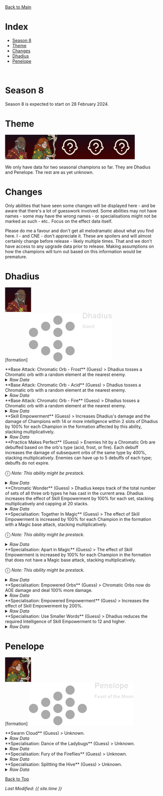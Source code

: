 [Back to Main](index.md)

# Index

* [Season 8](#season-8)
* [Theme](#theme)
* [Changes](#changes)
* [Dhadius](#dhadius)
* [Penelope](#penelope)
<br />

# Season 8

Season 8 is expected to start on 28 February 2024.

# Theme

![Dhadius Season Portrait](images/season_8/dhadius.png)![Penelope Season Portrait](images/season_8/penelope.png)![Unknown Season Champion Portrait](images/general/unknown_champion.png)![Unknown Season Champion Portrait](images/general/unknown_champion.png)![Unknown Season Champion Portrait](images/general/unknown_champion.png)

We only have data for two seasonal champions so far. They are Dhadius and Penelope. The rest are as yet unknown.

# Changes

Only abilities that have seen some changes will be displayed here - and be aware that there's a lot of guesswork involved. Some abilities may not have names - some may have the *wrong* names - or specialisations might not be marked as such - etc.. Focus on the effect data itself.

Please do me a favour and don't get all melodramatic about what you find here. I - and CNE - don't appreciate it. These are spoilers and will almost certainly change before release - likely multiple times. That and we don't have access to any upgrade data prior to release. Making assumptions on how the champions will turn out based on this information would be premature.

# Dhadius

![Dhadius Portrait](images/season_8/dhadius.png)
<br /><span class="formationTooltip">[formation]
    <span class="formationTooltipContents">
        ![Formation Layout for Dhadius](images/season_8/dhadius_formation.png)
    </span>
</span>

<div markdown="1" class="abilityBorder"><div markdown="1" class="abilityBorderInner">
**Base Attack: Chromatic Orb - Frost** (Guess)
> Dhadius tosses a Chromatic orb with a random element at the nearest enemy.
<details><summary><em>Raw Data</em></summary>
<p>
<pre>
{
    "id": 740,
    "name": "Chromatic Orb",
    "description": "Dhadius tosses a Chromatic orb with a random element at the nearest enemy.",
    "long_description": "",
    "graphic_id": 0,
    "target": "front",
    "num_targets": 1,
    "aoe_radius": 0,
    "damage_modifier": 1,
    "cooldown": 3.5,
    "animations": [
        {
            "type": "ranged_attack",
            "projectile": "pd_generic_projectile",
            "update_base_attack_after_random": [
                740,
                741,
                742
            ],
            "shoot_offset_x": 40,
            "shoot_frame": 23,
            "shoot_sound": 149,
            "hit_sound": 133,
            "projectile_details": {
                "hash": "chromatic_orb_frost",
                "projectile_speed": 1600,
                "projectile_graphic_id": 1696,
                "projectile_hit_graphic_id": 1695,
                "trail": {
                    "particle_graphic_ids": [
                        1696
                    ],
                    "lifespan": 0.25,
                    "spawn_rate": 100,
                    "initial_velocity": {
                        "x": 0,
                        "y": 0
                    },
                    "velocity_jitter": {
                        "x": 0,
                        "y": 0
                    },
                    "rotation_jitter": 0,
                    "alpha_lerp": {
                        "0": 0,
                        "0.1": 0.25,
                        "1": 0
                    },
                    "scale_lerp": [
                        {
                            "x": 1,
                            "y": 1
                        },
                        {
                            "x": 0,
                            "y": 0
                        }
                    ]
                },
                "use_auto_rotation": true,
                "percent_height_offset": 5
            }
        }
    ],
    "tags": [
        "ranged"
    ],
    "damage_types": [
        "magic"
    ]
}
</pre>
</p>
</details>
</div></div>

<div markdown="1" class="abilityBorder"><div markdown="1" class="abilityBorderInner">
**Base Attack: Chromatic Orb - Acid** (Guess)
> Dhadius tosses a Chromatic orb with a random element at the nearest enemy.
<details><summary><em>Raw Data</em></summary>
<p>
<pre>
{
    "id": 741,
    "name": "Chromatic Orb",
    "description": "Dhadius tosses a Chromatic orb with a random element at the nearest enemy.",
    "long_description": "",
    "graphic_id": 0,
    "target": "front",
    "num_targets": 1,
    "aoe_radius": 0,
    "damage_modifier": 1,
    "cooldown": 3.5,
    "animations": [
        {
            "type": "ranged_attack",
            "projectile": "pd_generic_projectile",
            "update_base_attack_after_random": [
                740,
                741,
                742
            ],
            "shoot_offset_x": 40,
            "shoot_frame": 23,
            "shoot_sound": 149,
            "hit_sound": 133,
            "projectile_details": {
                "hash": "chromatic_orb_acid",
                "projectile_speed": 1600,
                "projectile_graphic_id": 1699,
                "projectile_hit_graphic_id": 1698,
                "trail": {
                    "particle_graphic_ids": [
                        1699
                    ],
                    "lifespan": 0.25,
                    "spawn_rate": 100,
                    "initial_velocity": {
                        "x": 0,
                        "y": 0
                    },
                    "velocity_jitter": {
                        "x": 0,
                        "y": 0
                    },
                    "rotation_jitter": 0,
                    "alpha_lerp": {
                        "0": 0,
                        "0.1": 0.25,
                        "1": 0
                    },
                    "scale_lerp": [
                        {
                            "x": 1,
                            "y": 1
                        },
                        {
                            "x": 0,
                            "y": 0
                        }
                    ]
                },
                "use_auto_rotation": true,
                "percent_height_offset": 5
            }
        }
    ],
    "tags": [
        "ranged"
    ],
    "damage_types": [
        "magic"
    ]
}
</pre>
</p>
</details>
</div></div>

<div markdown="1" class="abilityBorder"><div markdown="1" class="abilityBorderInner">
**Base Attack: Chromatic Orb - Fire** (Guess)
> Dhadius tosses a Chromatic orb with a random element at the nearest enemy.
<details><summary><em>Raw Data</em></summary>
<p>
<pre>
{
    "id": 742,
    "name": "Chromatic Orb",
    "description": "Dhadius tosses a Chromatic orb with a random element at the nearest enemy.",
    "long_description": "",
    "graphic_id": 0,
    "target": "front",
    "num_targets": 1,
    "aoe_radius": 0,
    "damage_modifier": 1,
    "cooldown": 3.5,
    "animations": [
        {
            "type": "ranged_attack",
            "projectile": "pd_generic_projectile",
            "update_base_attack_after_random": [
                740,
                741,
                742
            ],
            "shoot_offset_x": 40,
            "shoot_frame": 23,
            "shoot_sound": 149,
            "hit_sound": 133,
            "projectile_details": {
                "hash": "chromatic_orb_fire",
                "projectile_speed": 1600,
                "projectile_graphic_id": 1702,
                "projectile_hit_graphic_id": 1701,
                "trail": {
                    "particle_graphic_ids": [
                        1702
                    ],
                    "lifespan": 0.25,
                    "spawn_rate": 100,
                    "initial_velocity": {
                        "x": 0,
                        "y": 0
                    },
                    "velocity_jitter": {
                        "x": 0,
                        "y": 0
                    },
                    "rotation_jitter": 0,
                    "alpha_lerp": {
                        "0": 0,
                        "0.1": 0.25,
                        "1": 0
                    },
                    "scale_lerp": [
                        {
                            "x": 1,
                            "y": 1
                        },
                        {
                            "x": 0,
                            "y": 0
                        }
                    ]
                },
                "use_auto_rotation": true,
                "percent_height_offset": 5
            }
        }
    ],
    "tags": [
        "ranged"
    ],
    "damage_types": [
        "magic"
    ]
}
</pre>
</p>
</details>
</div></div>

<div markdown="1" class="abilityBorder"><div markdown="1" class="abilityBorderInner">
**Skill Empowerment** (Guess)
> Increases Dhadius's damage and the damage of Champions with 14 or more intelligence within 2 slots of Dhadius by 100% for each Champion in the formation affected by this ability, stacking multiplicatively.
<details><summary><em>Raw Data</em></summary>
<p>
<pre>
{
    "id": 1879,
    "flavour_text": "",
    "description": {
        "conditions": [
            {
                "condition": "upgrade_purchased 14560",
                "desc": "Increases Dhadius's damage and the damage of Champions with 12 or more intelligence within 2 slots of Dhadius by $(not_buffed amount)% for each Champion in the formation affected by this ability, stacking multiplicatively."
            },
            {
                "desc": "Increases Dhadius's damage and the damage of Champions with 14 or more intelligence within 2 slots of Dhadius by $(not_buffed amount)% for each Champion in the formation affected by this ability, stacking multiplicatively."
            }
        ]
    },
    "effect_keys": [
        {
            "effect_string": "hero_dps_multiplier_mult,100",
            "targets": [
                {
                    "type": "distance",
                    "distance": 2,
                    "self": true
                }
            ],
            "filter_targets": [
                {
                    "type": "hero_expr",
                    "hero_expr": "GetStat(`int`) >= 14"
                }
            ],
            "amount_func": "add",
            "stack_func": "per_upgrade_targets",
            "stack_func_data": {
                "upgrade_id": 14553,
                "only_slots_with_heroes": true
            },
            "stacks_multiply": false,
            "show_bonus": true,
            "amount_updated_listeners": [
                "slot_changed",
                "ability_score_changed"
            ],
            "slot_change_updates_targets": true,
            "formation_arrows_for_effected_only": true,
            "use_computed_amount_for_description": true,
            "active_graphic_id": 1704,
            "active_graphic_under": true
        },
        {
            "effect_string": "expression_on_trigger,area_complete",
            "per_trigger_expr": "AppendToSaveStat(`dhadius_smart_companions`, false, as_int(GetUpgradeStacks(14553, 0) == num_formation_slots))"
        }
    ],
    "requirements": "",
    "graphic_id": 1645,
    "large_graphic_id": 0,
    "properties": {
        "is_formation_ability": true,
        "owner_use_outgoing_description": true,
        "per_effect_index_bonuses": true,
        "default_bonus_index": 0
    }
}
</pre>
</p>
</details>
</div></div>

<div markdown="1" class="abilityBorder"><div markdown="1" class="abilityBorderInner">
**Practice Makes Perfect** (Guess)
> Enemies hit by a Chromatic Orb are debuffed based on the orb's type (acid, frost, or fire). Each debuff increases the damage of subsequent orbs of the same type by 400%, stacking multiplicatively. Enemies can have up to 5 debuffs of each type; debuffs do not expire.

<span style="font-size:1.2em;">ⓘ</span> *Note: This ability might be prestack.*
<details><summary><em>Raw Data</em></summary>
<p>
<pre>
{
    "id": 1880,
    "flavour_text": "",
    "description": {
        "desc": "Enemies hit by a Chromatic Orb are debuffed based on the orb's type (acid, frost, or fire). Each debuff increases the damage of subsequent orbs of the same type by $(amount)%, stacking multiplicatively. Enemies can have up to $(debuff_max_stacks) debuffs of each type; debuffs do not expire."
    },
    "effect_keys": [
        {
            "effect_string": "pre_stack_amount,400",
            "debuff_max_stacks": 5
        },
        {
            "effect_string": "dhadius_practice_makes_perfect_v2",
            "debuff_base_amount": 400,
            "debuff_max_stacks": 5,
            "debuffing_attack_ids": [
                740
            ],
            "debuff_effects": [
                {
                    "effect_string": "increase_monster_damage_if_from_attacks,0,740",
                    "amount_expr": "upgrade_amount(14554,0)",
                    "active_graphic_id": 22709,
                    "active_graphic_x": 0,
                    "active_graphic_y": -60,
                    "use_stack_as_frame": true,
                    "overlay_play_mode": "stopped",
                    "stacks_on_reapply": true,
                    "manual_stacking": true,
                    "default_stacks": 1,
                    "stack_as_frame_offset": -1,
                    "max_stacks": "$debuff_max_stacks",
                    "stacks_multiply": true,
                    "use_collection_source": true
                }
            ]
        },
        {
            "effect_string": "dhadius_practice_makes_perfect_v2",
            "debuff_max_stacks": 5,
            "debuffing_attack_ids": [
                741
            ],
            "debuff_effects": [
                {
                    "effect_string": "increase_monster_damage_if_from_attacks,0,741",
                    "amount_expr": "upgrade_amount(14554,0)",
                    "active_graphic_id": 22707,
                    "active_graphic_x": -20,
                    "active_graphic_y": -85,
                    "use_stack_as_frame": true,
                    "overlay_play_mode": "stopped",
                    "stacks_on_reapply": true,
                    "manual_stacking": true,
                    "default_stacks": 1,
                    "stack_as_frame_offset": -1,
                    "max_stacks": "$debuff_max_stacks",
                    "stacks_multiply": true,
                    "use_collection_source": true
                }
            ]
        },
        {
            "effect_string": "dhadius_practice_makes_perfect_v2",
            "debuff_max_stacks": 5,
            "debuffing_attack_ids": [
                742
            ],
            "debuff_effects": [
                {
                    "effect_string": "increase_monster_damage_if_from_attacks,0,742",
                    "amount_expr": "upgrade_amount(14554,0)",
                    "active_graphic_id": 22708,
                    "active_graphic_x": 20,
                    "active_graphic_y": -85,
                    "use_stack_as_frame": true,
                    "overlay_play_mode": "stopped",
                    "stacks_on_reapply": true,
                    "manual_stacking": true,
                    "default_stacks": 1,
                    "stack_as_frame_offset": -1,
                    "max_stacks": "$debuff_max_stacks",
                    "stacks_multiply": true,
                    "use_collection_source": true
                }
            ]
        }
    ],
    "requirements": "",
    "graphic_id": 1646,
    "large_graphic_id": 0,
    "properties": {
        "is_formation_ability": true,
        "owner_use_outgoing_description": true,
        "indexed_effect_properties": true,
        "per_effect_index_bonuses": true,
        "default_bonus_index": 0,
        "retain_on_slot_changed": true
    }
}
</pre>
</p>
</details>
</div></div>

<div markdown="1" class="abilityBorder"><div markdown="1" class="abilityBorderInner">
**Chromatic Wonder** (Guess)
> Dhadius keeps track of the total number of sets of all three orb types he has cast in the current area. Dhadius increases the effect of Skill Empowerment by 100% for each set, stacking multiplicatively and capping at 20 stacks.
<details><summary><em>Raw Data</em></summary>
<p>
<pre>
{
    "id": 1881,
    "flavour_text": "",
    "description": {
        "desc": "Dhadius keeps track of the total number of sets of all three orb types he has cast in the current area. Dhadius increases the effect of Skill Empowerment by $(amount___4)% for each set, stacking multiplicatively and capping at $(max_stacks___4) stacks."
    },
    "effect_keys": [
        {
            "effect_string": "do_nothing",
            "stacks_multiply": false,
            "show_stacks": true,
            "stack_title": "Frost Stacks",
            "stacks_on_trigger": "owner_attack_with_id,740",
            "more_triggers": [
                {
                    "trigger": "area_changed",
                    "action": {
                        "type": "reset"
                    }
                }
            ],
            "desc_forced_order": 1,
            "stack_string_suffix": "\n"
        },
        {
            "effect_string": "do_nothing",
            "stacks_multiply": false,
            "show_stacks": true,
            "stack_title": "Acid Stacks",
            "stacks_on_trigger": "owner_attack_with_id,741",
            "more_triggers": [
                {
                    "trigger": "area_changed",
                    "action": {
                        "type": "reset"
                    }
                }
            ],
            "desc_forced_order": 2,
            "stack_string_suffix": "\n"
        },
        {
            "effect_string": "do_nothing",
            "stacks_multiply": false,
            "show_stacks": true,
            "stack_title": "Fire Stacks",
            "stacks_on_trigger": "owner_attack_with_id,742",
            "more_triggers": [
                {
                    "trigger": "area_changed",
                    "action": {
                        "type": "reset"
                    }
                }
            ],
            "desc_forced_order": 3
        },
        {
            "effect_string": "buff_upgrade,100,14553",
            "amount_func": "mult",
            "stack_func": "per_other_stack_count",
            "other_stack_count_expr": "min(min(min(upgrade_stacks(14555,0),upgrade_stacks(14555,1)),upgrade_stacks(14555,2)),max_stacks)",
            "max_stacks": 20,
            "amount_updated_listeners": [
                "stacks_changed"
            ],
            "changing_stack_upgade_ids": [
                14555
            ],
            "stack_title": "Orb Sets",
            "show_bonus": true,
            "desc_forced_order": 4
        }
    ],
    "requirements": "",
    "graphic_id": 0,
    "large_graphic_id": 0,
    "properties": {
        "is_formation_ability": true,
        "owner_use_outgoing_description": true,
        "indexed_effect_properties": true,
        "per_effect_index_bonuses": true,
        "default_bonus_index": 3,
        "retain_on_slot_changed": true,
        "formation_circle_icon": false
    }
}
</pre>
</p>
</details>
</div></div>

<div markdown="1" class="abilityBorder"><div markdown="1" class="abilityBorderInner">
**Specialisation: Together In Magic** (Guess)
> The effect of Skill Empowerment is increased by 100% for each Champion in the formation with a Magic base attack, stacking multiplicatively.

<span style="font-size:1.2em;">ⓘ</span> *Note: This ability might be prestack.*
<details><summary><em>Raw Data</em></summary>
<p>
<pre>
{
    "id": 1882,
    "flavour_text": "",
    "description": {
        "desc": "The effect of Skill Empowerment is increased by $(not_buffed amount)% for each Champion in the formation with a Magic base attack, stacking multiplicatively."
    },
    "effect_keys": [
        {
            "effect_string": "pre_stack_amount,100"
        },
        {
            "off_when_benched": true,
            "effect_string": "buff_upgrade,0,14553",
            "amount_expr": "upgrade_amount(14556,0)",
            "amount_func": "mult",
            "show_bonus": true,
            "stack_func": "per_hero_attribute",
            "per_hero_expr": "HasAttackDamageType(`magic`)",
            "per_hero_targets": [
                "all"
            ],
            "amount_updated_listeners": [
                "slot_changed",
                "feat_changed",
                "attack_changed"
            ],
            "use_computed_amount_for_description": true
        }
    ],
    "requirements": "",
    "graphic_id": 0,
    "large_graphic_id": 0,
    "properties": {
        "is_formation_ability": true,
        "owner_use_outgoing_description": true,
        "type": "upgrade",
        "formation_circle_icon": false,
        "indexed_effect_properties": true,
        "per_effect_index_bonuses": true,
        "default_bonus_index": 0,
        "spec_option_post_apply_info": "Number of Magic Attackers: $num_stacks___2"
    }
}
</pre>
</p>
</details>
</div></div>

<div markdown="1" class="abilityBorder"><div markdown="1" class="abilityBorderInner">
**Specialisation: Apart in Magic** (Guess)
> The effect of Skill Empowerment is increased by 100% for each Champion in the formation that does not have a Magic base attack, stacking multiplicatively.

<span style="font-size:1.2em;">ⓘ</span> *Note: This ability might be prestack.*
<details><summary><em>Raw Data</em></summary>
<p>
<pre>
{
    "id": 1883,
    "flavour_text": "",
    "description": {
        "desc": "The effect of Skill Empowerment is increased by $(not_buffed amount)% for each Champion in the formation that does not have a Magic base attack, stacking multiplicatively."
    },
    "effect_keys": [
        {
            "effect_string": "pre_stack_amount,100"
        },
        {
            "off_when_benched": true,
            "effect_string": "buff_upgrade,0,14553",
            "amount_expr": "upgrade_amount(14557,0)",
            "amount_func": "mult",
            "show_bonus": true,
            "stack_func": "per_hero_attribute",
            "per_hero_expr": "!HasAttackDamageType(`magic`)",
            "per_hero_targets": [
                "all"
            ],
            "amount_updated_listeners": [
                "slot_changed",
                "feat_changed",
                "attack_changed"
            ],
            "use_computed_amount_for_description": true
        }
    ],
    "requirements": "",
    "graphic_id": 0,
    "large_graphic_id": 0,
    "properties": {
        "is_formation_ability": true,
        "owner_use_outgoing_description": true,
        "type": "upgrade",
        "formation_circle_icon": false,
        "indexed_effect_properties": true,
        "per_effect_index_bonuses": true,
        "default_bonus_index": 0,
        "spec_option_post_apply_info": "Number of Non-Magic Attackers: $num_stacks___2"
    }
}
</pre>
</p>
</details>
</div></div>

<div markdown="1" class="abilityBorder"><div markdown="1" class="abilityBorderInner">
**Specialisation: Empowered Orbs** (Guess)
> Chromatic Orbs now do AOE damage and deal 100% more damage.
<details><summary><em>Raw Data</em></summary>
<p>
<pre>
{
    "id": 1884,
    "flavour_text": "",
    "description": {
        "desc": "Chromatic Orbs now do AOE damage and deal $(amount___2)% more damage."
    },
    "effect_keys": [
        {
            "effect_string": "add_attack_aoe_targets,100,100,740"
        },
        {
            "effect_string": "add_attack_aoe_targets,100,100,741"
        },
        {
            "effect_string": "add_attack_aoe_targets,100,100,742"
        },
        {
            "effect_string": "hero_dps_multiplier_mult,400"
        }
    ],
    "requirements": "",
    "graphic_id": 0,
    "large_graphic_id": 0,
    "properties": {
        "is_formation_ability": true,
        "type": "upgrade",
        "formation_circle_icon": false,
        "owner_use_outgoing_description": true,
        "indexed_effect_properties": true,
        "retain_on_slot_changed": true
    }
}
</pre>
</p>
</details>
</div></div>

<div markdown="1" class="abilityBorder"><div markdown="1" class="abilityBorderInner">
**Specialisation: Empowered Empowerment** (Guess)
> Increases the effect of Skill Empowerment by 200%.
<details><summary><em>Raw Data</em></summary>
<p>
<pre>
{
    "id": 1885,
    "flavour_text": "",
    "description": {
        "desc": "Increases the effect of Skill Empowerment by $(amount)%"
    },
    "effect_keys": [
        {
            "effect_string": "buff_upgrade,200,14553"
        }
    ],
    "requirements": "",
    "graphic_id": 0,
    "large_graphic_id": 0,
    "properties": {
        "is_formation_ability": true,
        "owner_use_outgoing_description": true,
        "formation_circle_icon": false
    }
}
</pre>
</p>
</details>
</div></div>

<div markdown="1" class="abilityBorder"><div markdown="1" class="abilityBorderInner">
**Specialisation: Use Smaller Words** (Guess)
> Dhadius reduces the required Intelligence of Skill Empowerment to 12 and higher.
<details><summary><em>Raw Data</em></summary>
<p>
<pre>
{
    "id": 1886,
    "flavour_text": "",
    "description": {
        "desc": "Dhadius reduces the required Intelligence of Skill Empowerment to 12 and higher."
    },
    "effect_keys": [
        {
            "off_when_benched": true,
            "effect_string": "change_upgrade_data,14553,0",
            "data": {
                "filter_targets": [
                    {
                        "type": "hero_expr",
                        "hero_expr": "hero_id == 17 || (is_qa && hero_id == 108) || GetStat(`int`) >= 12"
                    }
                ]
            }
        }
    ],
    "requirements": "",
    "graphic_id": 0,
    "large_graphic_id": 0,
    "properties": {
        "is_formation_ability": true,
        "type": "upgrade",
        "formation_circle_icon": false,
        "owner_use_outgoing_description": true,
        "retain_on_slot_changed": true
    }
}
</pre>
</p>
</details>
</div></div>

# Penelope

![Penelope Portrait](images/season_8/penelope.png)
<br /><span class="formationTooltip">[formation]
    <span class="formationTooltipContents">
        ![Formation Layout for Penelope](images/season_8/penelope_formation.png)
    </span>
</span>

<div markdown="1" class="abilityBorder"><div markdown="1" class="abilityBorderInner">
**Swarm Cloud** (Guess)
> Unknown.
<details><summary><em>Raw Data</em></summary>
<p>
<pre>
{
    "id": 22717,
    "graphic": "Effects/Effect_Penelope_SwarmCloud",
    "v": 2,
    "fs": 0,
    "p": 0,
    "type": 1,
    "export_params": {
        "uses": [
            "effect"
        ],
        "export_animation": true
    }
}
</pre>
</p>
</details>
</div></div>

<div markdown="1" class="abilityBorder"><div markdown="1" class="abilityBorderInner">
**Specialisation: Dance of the Ladybugs** (Guess)
> Unknown.
<details><summary><em>Raw Data</em></summary>
<p>
<pre>
{
    "id": 22777,
    "graphic": "Icons/Champions/Rebalance/Penelope/Icon_Specialization_PenelopeDanceoftheLadybugs",
    "v": 2,
    "fs": 0,
    "p": 0,
    "type": 1,
    "export_params": {
        "uses": [
            "icon"
        ],
        "quantize": true
    }
}
</pre>
</p>
</details>
</div></div>

<div markdown="1" class="abilityBorder"><div markdown="1" class="abilityBorderInner">
**Specialisation: Fury of the Fireflies** (Guess)
> Unknown.
<details><summary><em>Raw Data</em></summary>
<p>
<pre>
{
    "id": 22778,
    "graphic": "Icons/Champions/Rebalance/Penelope/Icon_Specialization_PenelopeFuryoftheFirelies",
    "v": 2,
    "fs": 0,
    "p": 0,
    "type": 1,
    "export_params": {
        "uses": [
            "icon"
        ],
        "quantize": true
    }
}
</pre>
</p>
</details>
</div></div>

<div markdown="1" class="abilityBorder"><div markdown="1" class="abilityBorderInner">
**Specialisation: Splitting the Hive** (Guess)
> Unknown.
<details><summary><em>Raw Data</em></summary>
<p>
<pre>
{
    "id": 22779,
    "graphic": "Icons/Champions/Rebalance/Penelope/Icon_Specialization_PenelopeSplittingtheHive",
    "v": 2,
    "fs": 0,
    "p": 0,
    "type": 1,
    "export_params": {
        "uses": [
            "icon"
        ],
        "quantize": true
    }
}
</pre>
</p>
</details>
</div></div>



[Back to Top](#top)

*Last Modified: {{ site.time }}*